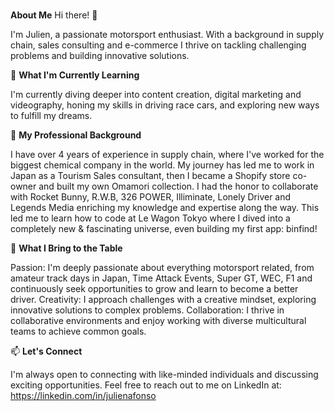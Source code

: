 ### 

<!--
**JulianThe0ne/JulianThe0ne** is a ✨ _special_ ✨ repository because its `README.md` (this file) appears on your GitHub profile.




-->
**About Me**
Hi there! 👋 

I'm Julien, a passionate motorsport enthusiast. With a background in supply chain, sales consulting and e-commerce I thrive on tackling challenging problems and building innovative solutions.


🌱 **What I'm Currently Learning**

I'm currently diving deeper into content creation, digital marketing and videography, honing my skills in driving race cars, and exploring new ways to fulfill my dreams.


💼 **My Professional Background**

I have over 4 years of experience in supply chain, where I've worked for the biggest chemical company in the world. My journey has led me to work in Japan as a Tourism Sales consultant, then I became a Shopify store co-owner and built my own Omamori collection. I had the honor to collaborate with Rocket Bunny, R.W.B, 326 POWER, Illiminate, Lonely Driver and Legends Media enriching my knowledge and expertise along the way. This led me to learn how to code at Le Wagon Tokyo where I dived into a completely new & fascinating universe, even building my first app: binfind!


🚀 **What I Bring to the Table**

Passion: I'm deeply passionate about everything motorsport related, from amateur track days in Japan, Time Attack Events, Super GT, WEC, F1 and continuously seek opportunities to grow and learn to become a better driver.
Creativity: I approach challenges with a creative mindset, exploring innovative solutions to complex problems.
Collaboration: I thrive in collaborative environments and enjoy working with diverse multicultural teams to achieve common goals.


📫 **Let's Connect**

I'm always open to connecting with like-minded individuals and discussing exciting opportunities. Feel free to reach out to me on LinkedIn at: https://linkedin.com/in/julienafonso
